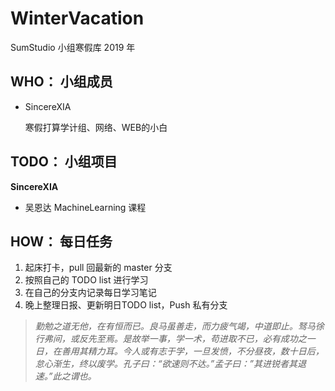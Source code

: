 # WinterVacation
SumStudio 小组寒假库 2019 年  



## WHO： 小组成员

* SincereXIA

  寒假打算学计组、网络、WEB的小白



## TODO： 小组项目

**SincereXIA**

* 吴恩达 MachineLearning 课程


## HOW： 每日任务

1. 起床打卡，pull 回最新的 master 分支
2. 按照自己的 TODO list 进行学习
3. 在自己的分支内记录每日学习笔记
4. 晚上整理日报、更新明日TODO list，Push 私有分支



> *勤勉之道无他，在有恒而已。良马虽善走，而力疲气竭，中道即止。驽马徐行弗间，或反先至焉。是故举一事，学一术，苟进取不已，必有成功之一日，在善用其精力耳。今人或有志于学，一旦发愤，不分昼夜，数十日后，怠心渐生，终以废学。孔子曰：“欲速则不达。”孟子曰：”其进锐者其退速。”此之谓也。*